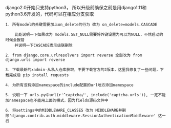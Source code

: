 django2.0开始只支持python3， 所以升级前确保之前是用django1.11和python3.6开发的，代码可以在相应分支获取

    1. 所有model的外键需要加上on_delete的行为 改为 on_delete=models.CASCADE

        此处说明一下如果改为 models.SET_NULL需要将外键设置为可以为NULL，不然启动的时候会报错
        并说明一下CASCADE表示级联删除

    2. from django.core.urlresolvers import reverse 全部改为 from django.urls import reverse
    
    3. 下载最新的xadmin-从私人仓库获取，不要下载官方的2版本，这里我修复了一些问题，下载完成后 pip install requests    
    
    4. 为所有没有添加namespace的include配置的url地方添加namespace
    
    5. 说明一下 urls.py中url(r'^captcha/', include('captcha.urls')), 一定不能加namespace也不能用上面的模式，因为fields源码文件中
    
    6. 将settings中的MIDDLEWARE_CLASSES 改为 MIDDLEWARE并删除'django.contrib.auth.middleware.SessionAuthenticationMiddleware' 这一行
    


